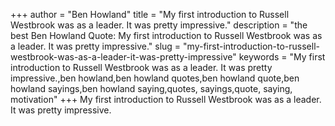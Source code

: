 +++
author = "Ben Howland"
title = "My first introduction to Russell Westbrook was as a leader. It was pretty impressive."
description = "the best Ben Howland Quote: My first introduction to Russell Westbrook was as a leader. It was pretty impressive."
slug = "my-first-introduction-to-russell-westbrook-was-as-a-leader-it-was-pretty-impressive"
keywords = "My first introduction to Russell Westbrook was as a leader. It was pretty impressive.,ben howland,ben howland quotes,ben howland quote,ben howland sayings,ben howland saying,quotes, sayings,quote, saying, motivation"
+++
My first introduction to Russell Westbrook was as a leader. It was pretty impressive.
